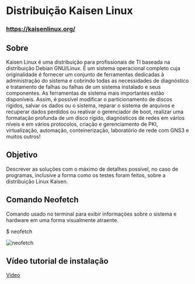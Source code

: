 # Distribuição Kaisen Linux
### https://kaisenlinux.org/
## Sobre
Kaisen Linux é uma distribuição para profissionais de TI baseada na distribuição Debian GNU/Linux. É um sistema operacional completo cuja originalidade é fornecer um conjunto de ferramentas dedicadas à administração do sistema e cobrindo todas as necessidades de diagnóstico e tratamento de falhas ou falhas de um sistema instalado e seus componentes. As ferramentas de sistema mais importantes estão disponíveis. Assim, é possível modificar o particionamento de discos rígidos, salvar os dados ou o sistema, reparar o sistema de arquivos e recuperar dados perdidos ou reativar o gerenciador de boot, realizar uma formatação profunda de um disco rígido, diagnósticos de redes em vários níveis e em vários protocolos, criação e gerenciamento de PKI, virtualização, automação, conteinerização, laboratório de rede com GNS3 e muitos outros!

## Objetivo
Descrever as soluções com o máximo de detalhes possível, no caso de programas,
inclusive a forma como os testes foram feitos, sobre a distribuição Linux Kaisen.

## Comando Neofetch
Comando usado no terminal para exibir informações sobre o sistema e hardware em uma forma visualmente atraente. 

$ neofetch

![neofetch](https://github.com/gabiel98/EduardoHenrique_GabrielPeixoto_dist_os_rr_2023/blob/main/M%C3%ADdias/Comando%20Neofetch.png)


## Vídeo tutorial de instalação

[Video](https://github.com/gabiel98/EduardoHenrique_GabrielPeixoto_dist_os_rr_2023/issues/3#issue-1750553884)
